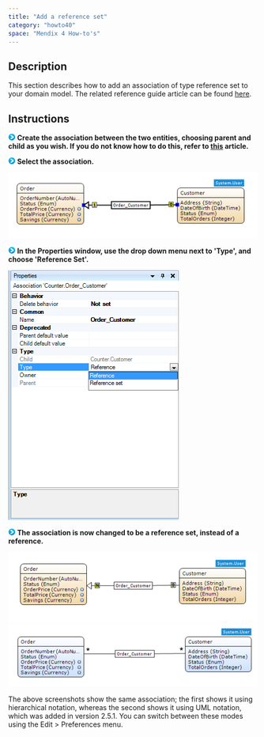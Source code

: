 ```yaml
---
title: "Add a reference set"
category: "howto40"
space: "Mendix 4 How-to's"
---
```

## Description

This section describes how to add an association of type reference set to your domain model. The related reference guide article can be found [here](/refguide4/Reference+set+selector).

## Instructions

![](attachments/819203/917932.png) **Create the association between the two entities, choosing parent and child as you wish. If you do not know how to do this, refer to [this](create-an-association) article.**

![](attachments/819203/917932.png) **Select the association.**

![](attachments/2621536/2752558.png)

![](attachments/819203/917932.png) **In the Properties window, use the drop down menu next to 'Type', and choose 'Reference Set'.**

![](attachments/2621536/2752571.png)

![](attachments/819203/917932.png) **The association is now changed to be a reference set, instead of a reference.**

![](attachments/2621536/2752560.png)
![](attachments/2621536/2752570.png)

The above screenshots show the same association; the first shows it using hierarchical notation, whereas the second shows it using UML notation, which was added in version 2.5.1\. You can switch between these modes using the Edit > Preferences menu.
